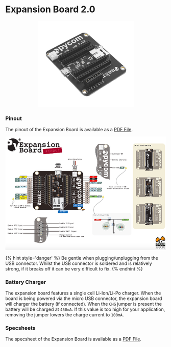 # Expansion Board 2.0

<p align="center"><img src ="/img/expansion2.png" width="300"></p>

### Pinout

The pinout of the Expansion Board is available as a <a href="../downloads/expansion2-pinout.pdf" target="_blank">PDF File</a>.

<a href="../downloads/expansion2-pinout.pdf" target="_blank" align="center"><img src ="../../../img/expansion2-pinout.png"></a>

{% hint style='danger' %}
Be gentle when plugging/unplugging from the USB connector. Whilst the USB connector is soldered and is relatively strong, if it breaks off it can be very difficult to fix.
{% endhint %}

### Battery Charger

The expansion board features a single cell Li-Ion/Li-Po charger. When the board is being powered via the micro USB connector, the expansion board will charger the battery (if connected). When the `CHG` jumper is present the battery will be charged at `450mA`. If this value is too high for your application, removing the jumper lowers the charge current to `100mA`.

### Specsheets

The specsheet of the Expansion Board is available as a <a href="../downloads/expansion2-specsheet.pdf" target="_blank">PDF File</a>.
